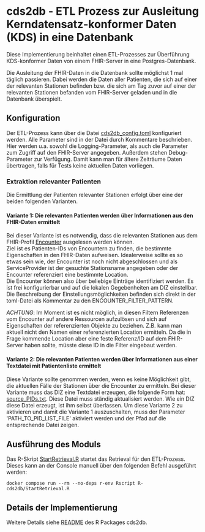 # cds2db - ETL Prozess zur Ausleitung Kerndatensatz-konformer Daten (KDS) in eine Datenbank

Diese Implementierung beinhaltet einen ETL-Prozesses zur Überführung KDS-konformer Daten von einem FHIR-Server in eine Postgres-Datenbank.

Die Ausleitung der FHIR-Daten in die Datenbank sollte möglichst 1 mal täglich passieren. Dabei werden die Daten aller Patienten, die sich auf einer der relevanten Stationen befinden bzw. die sich am Tag zuvor auf einer der relevanten Stationen befanden vom FHIR-Server geladen und in die Datenbank überspielt.

## Konfiguration

Der ETL-Prozess kann über die Datei [cds2db_config.toml](https://github.com/medizininformatik-initiative/INTERPOLAR/blob/main/R-cds2db/cds2db_config.tomlcds2db_config.toml) konfiguriert werden. Alle Parameter sind in der Datei durch Kommentare beschrieben. Hier werden u.a. sowohl die Logging-Parameter, als auch die Parameter zum Zugriff auf den FHIR-Server angegeben. Außerdem stehen Debug-Parameter zur Verfügung. Damit kann man für ältere Zeiträume Daten übertragen, falls für Tests keine aktuellen Daten vorliegen.

### Extraktion relevanter Patienten

Die Ermittlung der Patienten relevanter Stationen erfolgt über eine der beiden folgenden Varianten.

#### Variante 1: Die relevanten Patienten werden über Informationen aus den FHIR-Daten ermittelt

Bei dieser Variante ist es notwendig, dass die relevanten Stationen aus dem FHIR-Profil [Encounter](https://www.medizininformatik-initiative.de/Kerndatensatz/Modul_Fall/EncounterKontaktGesundheitseinrichtung.html) ausgelesen werden können.\
Ziel ist es Patienten-IDs von Encountern zu finden, die bestimmte Eigenschaften in den FHIR-Daten aufweisen. Idealerweise sollte es so etwas sein wie, der Encounter ist noch nicht abgeschlossen und als ServiceProvider ist der gesuchte Stationsname angegeben oder der Encounter referenziert eine bestimmte Location.\
Die Encounter können also über beliebige Einträge identifiziert werden. Es ist frei konfigurierbar und auf die lokalen Gegebenheiten am DIZ einstellbar. Die Beschreibung der Einstellungsmöglichkeiten befinden sich direkt in der toml-Datei als Kommentar zu den ENCOUNTER_FILTER_PATTERN.

*ACHTUNG*: Im Moment ist es nicht möglich, in diesen Filtern Referenzen vom Encounter auf andere Ressourcen aufzulösen und sich auf Eigenschaften der referenzierten Objekte zu beziehen. Z.B. kann man aktuell nicht den Namen einer referenzierten Location ermitteln. Da die in Frage kommende Location aber eine feste Referenz/ID auf dem FHIR-Server haben sollte, müsste diese ID in die Filter eingebaut werden. 

#### Variante 2: Die relevanten Patienten werden über Informationen aus einer Textdatei mit Patientenliste ermittelt

Diese Variante sollte genommen werden, wenn es keine Möglichkeit gibt, die aktuellen Fälle der Stationen über die Encounter zu ermitteln.
Bei dieser Variante muss das DIZ eine Textdatei erzeugen, die folgende Form hat: [source_PIDs.txt](https://github.com/medizininformatik-initiative/INTERPOLAR/blob/main/R-cds2db/source_PIDs.txt). Diese Datei muss ständig aktualisiert werden. Wie ein DIZ diese Datei erzeugt, ist ihm selbst überlassen. Um diese Variante 2 zu aktivieren und damit die Variante 1 auszuschalten, muss der Parameter 'PATH_TO_PID_LIST_FILE' aktiviert werden und der Pfad auf die entsprechende Datei zeigen.

## Ausführung des Moduls

Das R-Skript [StartRetrieval.R](https://github.com/medizininformatik-initiative/INTERPOLAR/blob/main/R-cds2db/StartRetrieval.R) startet das Retrieval für den ETL-Prozess.
Dieses kann an der Console manuell über den folgenden Befehl ausgeführt werden:

```console
docker compose run --rm --no-deps r-env Rscript R-cds2db/StartRetrieval.R
```

## Details der Implementierung

Weitere Details siehe [README](./cds2db/) des R Packages cds2db.
